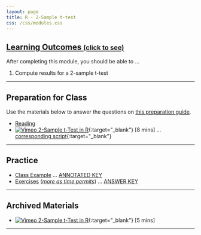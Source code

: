 ```yaml
---
layout: page
title: R - 2-Sample t-test
css: /css/modules.css
---
```


<div class="panel-group-ILOs">
  <div class="panel panel-default">
    <div class="panel-heading">
      <h2 class="panel-title">
        <a data-toggle="collapse" href="#ILOs">Learning Outcomes <small>(click to see)</small></a>
      </h2>
    </div>
    <div id="ILOs" class="panel-collapse collapse">
      <div class="panel-body">
<p>After completing this module, you should be able to ...</p>

<ol>
  <li>Compute results for a 2-sample t-test</li>
</ol>
      </div>
    </div>
  </div>
</div>

----

## Preparation for Class

Use the materials below to answer the questions on [this preparation guide](Prep/Rt2EDA).

* [Reading](bookR/Rt2.html)
* [![Vimeo](../img/dhovid.png) 2-Sample t-Test in R](https://vimeo.com/user45324800/2samplettest){:target="_blank"} [8 mins] ... [corresponding script](HO/2Samplet_RHO.html){:target="_blank"}

----

## Practice

* [Class Example](CE/Rt2_CExmpl) ... [ANNOTATED KEY](CE/KEY_Rt2_CExmpl) 
* [Exercises](CE/Rt2_CE1) ([*more as time permits*](CE/Rt2_CE2)) ... [ANSWER KEY](CE/KEY_Rt2_CE)

----

## Archived Materials

* [![Vimeo](../img/dhovid.png) 2-Sample t-Test in R](https://vimeo.com/user45324800/1samplettest){:target="_blank"} [5 mins]

----
